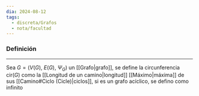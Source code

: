 ```yaml
---
dia: 2024-08-12
tags:
  - discreta/Grafos
  - nota/facultad
---
```

### Definición
---
Sea $G = \big( V(G),~E(G),~\Psi_G \big)$ un [[Grafo|grafo]], se define la circunferencia $\text{cir}(G)$ como la [[Longitud de un camino|longitud]] [[Máximo|máxima]] de sus [[Camino#Ciclo (Cicle)|ciclos]], si es un grafo acíclico, se defino como infinito